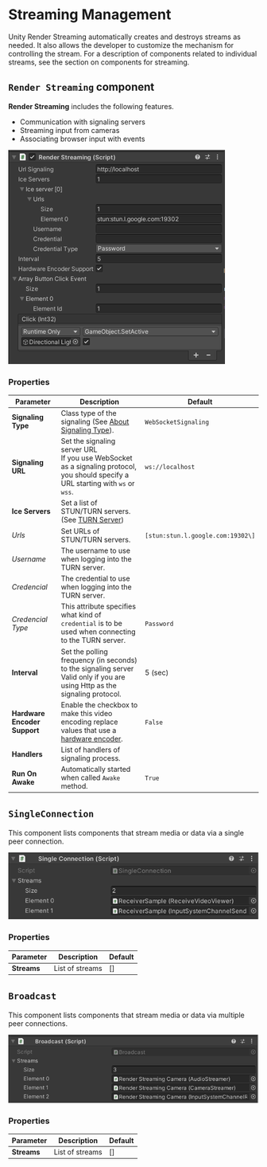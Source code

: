 # Streaming Management

Unity Render Streaming automatically creates and destroys streams as needed. It also allows the developer to customize the mechanism for controlling the stream. For a description of components related to individual streams, see the section on components for streaming.

## `Render Streaming` component

**Render Streaming** includes the following features.

- Communication with signaling servers
- Streaming input from cameras 
- Associating browser input with events

![Render Streaming Inspector](images/renderstreaming_inspector.png)

### Properties

| Parameter | Description | Default |
| --------- | ----------- | ------- |
| **Signaling Type** | Class type of the signaling (See [About Signaling Type](signaling-type.md)). | `WebSocketSignaling` |
| **Signaling URL** | Set the signaling server URL <br>If you use WebSocket as a signaling protocol, you should specify a URL starting with `ws` or `wss`. | `ws://localhost` |
| **Ice Servers** | Set a list of STUN/TURN servers. (See [TURN Server](turnserver.md)) | |
| *Urls* | Set URLs of STUN/TURN servers. | `[stun:stun.l.google.com:19302\]` |
| *Username* | The username to use when logging into the TURN server. | |
| *Credencial* | The credential to use when logging into the TURN server. | |
| *Credencial Type* | This attribute specifies what kind of `credential` is to be used when connecting to the TURN server. | `Password` |
| **Interval** | Set the polling frequency (in seconds) to the signaling server <br>Valid only if you are using Http as the signaling protocol. | 5 (sec) |
| **Hardware Encoder Support** | Enable the checkbox to make this video encoding replace values that use a [hardware encoder](index.md#hardware-encoder). | `False` |
| **Handlers** | List of handlers of signaling process. | |
| **Run On Awake** | Automatically started when called `Awake` method. | `True` |

## `SingleConnection`

This component lists components that stream media or data via a single peer connection.

![Single Connection inspector](images/singleconnection_inspector.png)

### Properties

| Parameter | Description | Default |
| --------- | ----------- | ------- |
| **Streams** | List of streams | [] |

## `Broadcast`

This component lists components that stream media or data via multiple peer connections.

![Broadcast inspector](images/broadcast_inspector.png)

### Properties

| Parameter | Description | Default |
| --------- | ----------- | ------- |
| **Streams** | List of streams | [] |
